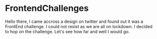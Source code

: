 # FrontendChallenges
Hello there, I came accross a design on twitter and found out it was a FrontEnd challenge. I could not resist 
as we are all on lockdown. I decided to hop on the challenge. Let's see how far and well I would go.

